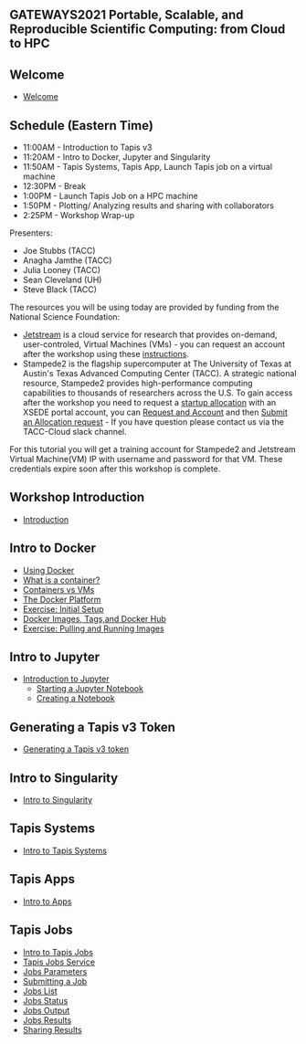 ## GATEWAYS2021 Portable, Scalable, and Reproducible Scientific Computing: from Cloud to HPC

## Welcome
* [Welcome](./welcome/intro.md)

## Schedule (Eastern Time)

* 11:00AM - Introduction to Tapis v3
* 11:20AM - Intro to Docker, Jupyter and Singularity
* 11:50AM - Tapis Systems, Tapis App, Launch Tapis job on a virtual machine
* 12:30PM - Break
* 1:00PM - Launch Tapis Job on a HPC machine
* 1:50PM - Plotting/ Analyzing results and sharing with collaborators
* 2:25PM - Workshop Wrap-up

Presenters:
* Joe Stubbs (TACC)
* Anagha Jamthe (TACC)
* Julia Looney (TACC)
* Sean Cleveland (UH)
* Steve Black (TACC)

The resources you will be using today are provided by funding from the National Science Foundation:

* [Jetstream](https://jetstream-cloud.org/) is a cloud service for research that provides on-demand, user-controled, Virtual Machines (VMs) - you can request an account after the workshop using these [instructions](https://iujetstream.atlassian.net/wiki/spaces/JWT/pages/76150553/Get+a+Jetstream+Trial+Access+account).
* Stampede2 is the flagship supercomputer at The University of Texas at Austin's Texas Advanced Computing Center (TACC). A strategic national resource, Stampede2 provides high-performance computing capabilities to thousands of researchers across the U.S.  To gain access after the workshop you need to request a [startup allocation](https://portal.xsede.org/allocations/startup) with an XSEDE portal account, you can [Request and Account](https://portal.xsede.org/my-xsede?p_p_id=58&p_p_lifecycle=0&p_p_state=maximized&p_p_mode=view&_58_struts_action=%2Flogin%2Fcreate_account) and then [Submit an Allocation request](http://portal.xsede.org/submit-request) - If you have question please contact us via the TACC-Cloud slack channel.

For this tutorial you will get a training account for Stampede2 and Jetstream Virtual Machine(VM) IP with username and password for that VM.  These credentials expire soon after this workshop is complete.


## Workshop Introduction
* [Introduction](https://docs.google.com/presentation/d/1j8MHB6QqkZPsIBV-SWkTahA1W37FwFIJUGzsTlTisOc/edit?usp=sharing)

## Intro to Docker
  * [Using Docker](./block1/intro-to-docker.md)
  * [What is a container?](./block1/intro-to-docker.md#what-is-a-container)
  * [Containers vs VMs](./block1/intro-to-docker.md#containers-vs-vms)
  * [The Docker Platform](./block1/intro-to-docker.md#the-docker-platform)
  * [Exercise: Initial Setup](./block1/intro-to-docker.md#exercise-initial-setup)
  * [Docker Images, Tags,and Docker Hub](./block1/intro-to-docker.md##lecture-docker-images-and-tags-docker-hub-and-images)
  * [Exercise: Pulling and Running Images](./block1/intro-to-docker.md#pulling-and-running-images)


## Intro to Jupyter
* [Introduction to Jupyter](./block1/intro-to-jupyter.md)
  * [Starting a Jupyter Notebook](./block1/intro-to-jupyter.md#starting-up-your-jupyter-notebook-environment)
  * [Creating a Notebook](./block1/intro-to-jupyter.md#creating-a-notebook)

## Generating a Tapis v3 Token
* [Generating a Tapis v3 token](./block1/tapis-v3-token.md#generating-a-v3-token)

## Intro to Singularity
* [Intro to Singularity](./block1/intro-singularity.md)

## Tapis Systems
* [Intro to Tapis Systems](./block3/tapis-systems.md)

## Tapis Apps
* [Intro to Apps](./block4/apps.md)

## Tapis Jobs
  * [Intro to Tapis Jobs](./block4/jobs.md)
  * [Tapis Jobs Service](./block4/jobs.md#tapisaloe-jobs-service)
  * [Jobs Parameters](./block4/jobs.md#jobs-parameters)
  * [Submitting a Job ](./block4/jobs.md#submitting-a-job)
  * [Jobs List](./block4/jobs.md#jobs-list)
  * [Jobs Status](./block4/jobs.md#jobs-status)
  * [Jobs Output](./block4/jobs.md#jobs-output)
  * [Jobs Results](./block4/jobs.md#jobs-results)
  * [Sharing Results](./block4/jobs.md#sharing-results)


